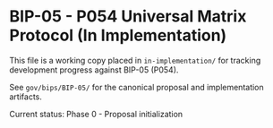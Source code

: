 # BIP-05 - P054 Universal Matrix Protocol (In Implementation)

This file is a working copy placed in `in-implementation/` for tracking development progress against BIP-05 (P054).

See `gov/bips/BIP-05/` for the canonical proposal and implementation artifacts.

Current status: Phase 0 - Proposal initialization


